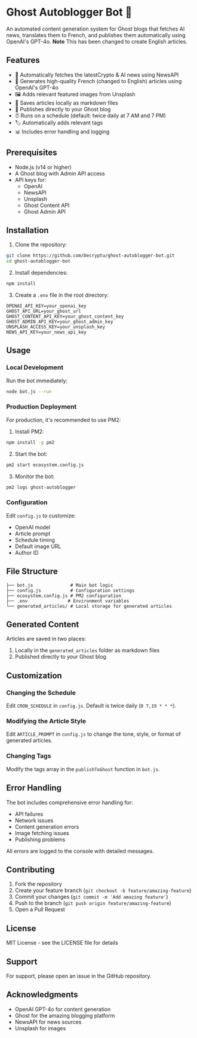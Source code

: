 # Ghost Autoblogger Bot 🤖

An automated content generation system for Ghost blogs that fetches AI news, translates them to French, and publishes them automatically using OpenAI's GPT-4o.
**Note** This has been changed to create English articles.

## Features

- 🔄 Automatically fetches the latestCrypto & AI news using NewsAPI
- 🤖 Generates high-quality French (changed to English) articles using OpenAI's GPT-4o
- 🖼️ Adds relevant featured images from Unsplash
- 📝 Saves articles locally as markdown files
- 🚀 Publishes directly to your Ghost blog
- ⏰ Runs on a schedule (default: twice daily at 7 AM and 7 PM)
- 🏷️ Automatically adds relevant tags
- 📊 Includes error handling and logging

## Prerequisites

- Node.js (v14 or higher)
- A Ghost blog with Admin API access
- API keys for:
  - OpenAI
  - NewsAPI
  - Unsplash
  - Ghost Content API
  - Ghost Admin API

## Installation

1. Clone the repository:

```bash
git clone https://github.com/Decryptu/ghost-autoblogger-bot.git
cd ghost-autoblogger-bot
```

2. Install dependencies:

```bash
npm install
```

3. Create a `.env` file in the root directory:

```env
OPENAI_API_KEY=your_openai_key
GHOST_API_URL=your_ghost_url
GHOST_CONTENT_API_KEY=your_ghost_content_key
GHOST_ADMIN_API_KEY=your_ghost_admin_key
UNSPLASH_ACCESS_KEY=your_unsplash_key
NEWS_API_KEY=your_news_api_key
```

## Usage

### Local Development

Run the bot immediately:

```bash
node bot.js --run
```

### Production Deployment

For production, it's recommended to use PM2:

1. Install PM2:

```bash
npm install -g pm2
```

2. Start the bot:

```bash
pm2 start ecosystem.config.js
```

3. Monitor the bot:

```bash
pm2 logs ghost-autoblogger
```

### Configuration

Edit `config.js` to customize:

- OpenAI model
- Article prompt
- Schedule timing
- Default image URL
- Author ID

## File Structure

```
├── bot.js              # Main bot logic
├── config.js           # Configuration settings
├── ecosystem.config.js # PM2 configuration
├── .env               # Environment variables
└── generated_articles/ # Local storage for generated articles
```

## Generated Content

Articles are saved in two places:

1. Locally in the `generated_articles` folder as markdown files
2. Published directly to your Ghost blog

## Customization

### Changing the Schedule

Edit `CRON_SCHEDULE` in `config.js`. Default is twice daily (`0 7,19 * * *`).

### Modifying the Article Style

Edit `ARTICLE_PROMPT` in `config.js` to change the tone, style, or format of generated articles.

### Changing Tags

Modify the tags array in the `publishToGhost` function in `bot.js`.

## Error Handling

The bot includes comprehensive error handling for:

- API failures
- Network issues
- Content generation errors
- Image fetching issues
- Publishing problems

All errors are logged to the console with detailed messages.

## Contributing

1. Fork the repository
2. Create your feature branch (`git checkout -b feature/amazing-feature`)
3. Commit your changes (`git commit -m 'Add amazing feature'`)
4. Push to the branch (`git push origin feature/amazing-feature`)
5. Open a Pull Request

## License

MIT License - see the LICENSE file for details

## Support

For support, please open an issue in the GitHub repository.

## Acknowledgments

- OpenAI GPT-4o for content generation
- Ghost for the amazing blogging platform
- NewsAPI for news sources
- Unsplash for images
